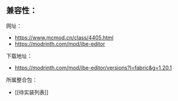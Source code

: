 兼容性：
- 

网址：
- https://www.mcmod.cn/class/4405.html
- https://modrinth.com/mod/ibe-editor

下载地址：
- https://modrinth.com/mod/ibe-editor/versions?l=fabric&g=1.20.1

所属整合包：
- [[待实装列表]]
